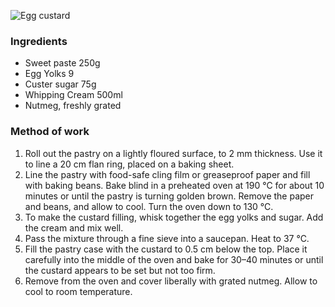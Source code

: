 ![Egg custard](resource:assets/images/basicPastryProducts/EggCustRardTart.png)

### **Ingredients**
- Sweet paste       250g
- Egg Yolks         9
- Custer sugar      75g
- Whipping Cream    500ml
- Nutmeg, freshly grated

### **Method of work**
1. Roll out the pastry on a lightly floured surface, to 2 mm thickness. Use it to line a 20 cm flan ring, placed on a baking sheet.
2. Line the pastry with food-safe cling film or greaseproof paper and fill with baking beans. Bake blind in a preheated oven at 190 °C for about 10 minutes or until the pastry is turning golden brown. Remove the paper and beans, and allow to cool. Turn the oven down to 130 °C.
3. To make the custard filling, whisk together the egg yolks and sugar. Add the cream and mix well.
4. Pass the mixture through a fine sieve into a saucepan. Heat to 37 °C.
5. Fill the pastry case with the custard to 0.5 cm below the top. Place it carefully into the middle of the oven and bake for 30–40 minutes or until the custard appears to be set but not too firm.
6. Remove from the oven and cover liberally with grated nutmeg. Allow to cool to room temperature.